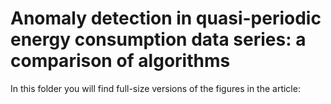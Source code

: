 # Anomaly detection in quasi-periodic energy consumption data series: a comparison of algorithms

In this folder you will find full-size versions of the figures in the article:

